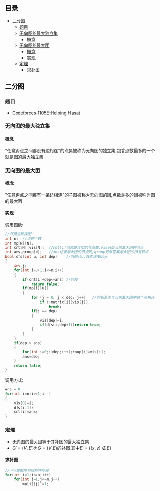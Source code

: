 ## 目录 <!-- omit in toc -->
- [二分图](#二分图)
  - [题目](#题目)
  - [无向图的最大独立集](#无向图的最大独立集)
    - [概念](#概念)
  - [无向图的最大团](#无向图的最大团)
    - [概念](#概念-1)
    - [实现](#实现)
  - [定理](#定理)
    - [求补图](#求补图)

## 二分图
### 题目
* [Codeforces-1105E-Helping Hiasat](https://codeforces.com/problemset/problem/1105/E)
### 无向图的最大独立集
#### 概念
"任意两点之间都没有边相连"的点集被称为无向图的独立集,包含点数最多的一个就是图的最大独立集

### 无向图的最大团
#### 概念
"任意两点之间都有一条边相连"的子图被称为无向图的团,点数最多的团被称为图的最大团
#### 实现
调用函数:
```cpp
//邻接矩阵存图
int n;  //点的个数
int mp[N][N];
int cnt[N],vis[N];  //cnt[i]当前最大团的节点数,vis记录当前最大团的节点
int ans,group[N];   //ans记录最大团的节点数,group记录答案最大团的所有节点
bool dfs(int u, int dep)    //当前点u,搜索深度dep
{
    int j;
    for(int i=u+1;i<=n;i++)
    {
        if(cnt[i]+dep<=ans) //剪枝
            return false;
        if(mp[i][u])
        {
            for (j = 0; j < dep; j++)   //判断是否与当前最大团中各个点相连
                if (!matrix[i][vis[j]])
                    break;
            if(j == dep)
            {
                vis[dep]=i;
                if(dfs(i,dep+1))return true;
            }
        }
    }
    if(dep > ans)
    {
        for(int i=0;i<dep;i++)group[i]=vis[i];
        ans=dep;
    }
    return false;
}
```
调用方式:
```cpp
ans = 0
for(int i=n;i>=1;i--)
{
    vis[0]=i;
    dfs(i,1);
    cnt[i]=ans;
}
```
### 定理
* 无向图的最大团等于其补图的最大独立集
* $G'=(V,E')$为$G=(V,E)$的补图.其中$E'=\left\{ (x,y)\notin E\right\}$
#### 求补图
```cpp
//n*m的图用邻接矩阵存储
for(int i=1;i<=n;i++)
    for(int j=1;j<=m;j++)
        mp[i][j]^=1;
```